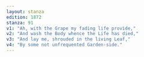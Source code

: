 ```yaml
---
layout: stanza
edition: 1872
stanza: 91
v1: "Ah, with the Grape my fading life provide,"
v2: "And wash the Body whence the Life has died,"
v3: "And lay me, shrouded in the living Leaf,"
v4: "By some not unfrequented Garden-side."
---
```


